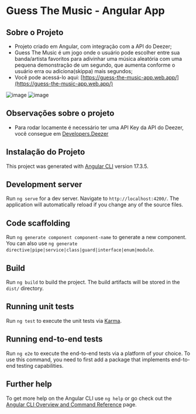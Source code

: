 # Guess The Music - Angular App

## Sobre o Projeto

- Projeto criado em Angular, com integração com a API do Deezer;
- Guess The Music é um jogo onde o usuário pode escolher entre sua banda/artista favoritos para adivinhar uma música aleatória com uma pequena demonstração de um segundo, que aumenta conforme o usuário erra ou adiciona(skippa) mais segundos;
- Você pode acessá-lo aqui: [https://guess-the-music-app.web.app/](https://guess-the-music-app.web.app/)

![image](https://github.com/user-attachments/assets/8b745641-5077-43c2-89c8-a8163958f21b)
![image](https://github.com/user-attachments/assets/965cbe8d-be71-4d70-b14a-f450a57076cc)

## Observações sobre o projeto

- Para rodar locamente é necessário ter uma API Key da API do Deezer, você consegue em [Developers.Deezer](https://developers.deezer.com/)

## Instalação do Projeto

This project was generated with [Angular CLI](https://github.com/angular/angular-cli) version 17.3.5.

## Development server

Run `ng serve` for a dev server. Navigate to `http://localhost:4200/`. The application will automatically reload if you change any of the source files.

## Code scaffolding

Run `ng generate component component-name` to generate a new component. You can also use `ng generate directive|pipe|service|class|guard|interface|enum|module`.

## Build

Run `ng build` to build the project. The build artifacts will be stored in the `dist/` directory.

## Running unit tests

Run `ng test` to execute the unit tests via [Karma](https://karma-runner.github.io).

## Running end-to-end tests

Run `ng e2e` to execute the end-to-end tests via a platform of your choice. To use this command, you need to first add a package that implements end-to-end testing capabilities.

## Further help

To get more help on the Angular CLI use `ng help` or go check out the [Angular CLI Overview and Command Reference](https://angular.io/cli) page.
